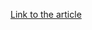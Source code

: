 [Link to the article](https://www.lookout.com/blog/lookout-discovers-novel-confucius-apt-android-spyware-linked-to-india-pakistan-conflict)
